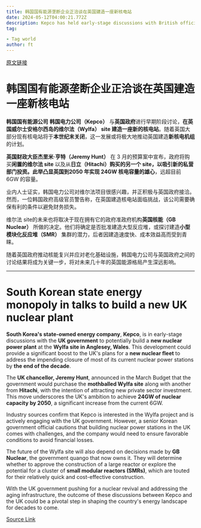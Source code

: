 ```yaml
---
title: 韩国国有能源垄断企业正洽谈在英国建造一座新核电站
date: 2024-05-12T04:00:21.772Z
description: Kepco has held early-stage discussions with British officials over mothballed Wylfa site
tag: 

- Tag world
author: ft
---
```


[原文链接](https://ft.com/content/3404a203-158e-4fe1-9f5d-f5fb64032ffc)

# **韩国国有能源垄断企业正洽谈在英国建造一座新核电站** 

**韩国国有能源公司** **韩国电力公司（Kepco）** 与**英国政府**进行早期阶段讨论，**在英国威尔士安格尔西岛的维尔法（Wylfa） site 建造一座新的核电站**。随着英国大部分现有核电站将于**本世纪末关闭**，这一发展或将极大地推动英国建造**新核电机组**的计划。 

**英国财政大臣杰里米·亨特（Jeremy Hunt）** 在 3 月的预算案中宣布，政府将购买**闲置的维尔法 site** 以及从**日立（Hitachi）**购买的另一个 site，以吸引新的私营部门投资。此举凸显英国到**2050 年实现 24GW 核电容量的雄心**，远超目前 6GW 的容量。 

业内人士证实，韩国电力公司对维尔法项目很感兴趣，并正积极与英国政府接洽。然而，一位韩国政府高级官员警告称，在英国建造核电站面临挑战，该公司需要确保有利的条件以避免财务损失。

维尔法 site的未来也将取决于现在拥有它的政府准政府机构**英国核能（GB Nuclear）** 所做的决定。他们将确定是否批准建造大型反应堆，或探讨建造**小型模块化反应堆（SMR）** 集群的潜力，后者因建造速度快、成本效益高而受到青睐。 

随着英国政府推动核能复兴并应对老化基础设施，韩国电力公司与英国政府之间的讨论结果将成为关键一步，将对未来几十年的英国能源格局产生深远影响。

---

# South Korean state energy monopoly in talks to build a new UK nuclear plant 

**South Korea's state-owned energy company**, **Kepco**, is in early-stage discussions with the **UK government** to potentially build a **new nuclear power plant** at the **Wylfa site in Anglesey, Wales**. This development could provide a significant boost to the UK's plans for a **new nuclear fleet** to address the impending closure of most of its current nuclear power stations by **the end of the decade**. 

The **UK chancellor, Jeremy Hunt**, announced in the March Budget that the government would purchase the **mothballed Wylfa site** along with another from **Hitachi**, with the intention of attracting new private sector investment. This move underscores the UK's ambition to achieve **24GW of nuclear capacity by 2050**, a significant increase from the current 6GW. 

Industry sources confirm that Kepco is interested in the Wylfa project and is actively engaging with the UK government. However, a senior Korean government official cautions that building nuclear power stations in the UK comes with challenges, and the company would need to ensure favorable conditions to avoid financial losses. 

The future of the Wylfa site will also depend on decisions made by **GB Nuclear**, the government quango that now owns it. They will determine whether to approve the construction of a large reactor or explore the potential for a cluster of **small modular reactors (SMRs)**, which are touted for their relatively quick and cost-effective construction. 

With the UK government pushing for a nuclear revival and addressing the aging infrastructure, the outcome of these discussions between Kepco and the UK could be a pivotal step in shaping the country's energy landscape for decades to come.

[Source Link](https://ft.com/content/3404a203-158e-4fe1-9f5d-f5fb64032ffc)


